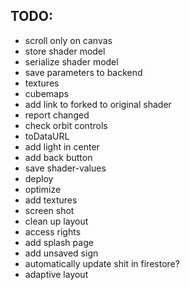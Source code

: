 ## TODO:

- scroll only on canvas
- store shader model
- serialize shader model
- save parameters to backend
- textures
- cubemaps
- add link to forked to original shader
- report changed
- check orbit controls
- toDataURL
- add light in center
- add back button
- save shader-values
- deploy
- optimize
- add textures
- screen shot
- clean up layout
- access rights
- add splash page
- add unsaved sign
- automatically update shit in firestore?
- adaptive layout
